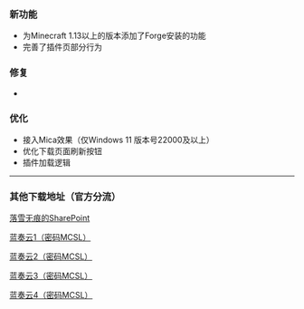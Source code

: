 ### 新功能  
 - 为Minecraft 1.13以上的版本添加了Forge安装的功能  
 - 完善了插件页部分行为  
### 修复  
 -   
### 优化  
 - 接入Mica效果（仅Windows 11 版本号22000及以上）  
 - 优化下载页面刷新按钮  
 - 插件加载逻辑
___

### 其他下载地址（官方分流）
[落雪无痕的SharePoint](https://lxhtt-my.sharepoint.com/:f:/g/personal/lxhtt_lxhtt_onmicrosoft_com/Er2XmdrCZkZGhXrk7EB2eyABTsO2Jfwbq3OYsdGkjUtMRA?e=DNjfA8)

[蓝奏云1（密码MCSL）](https://lxht.lanzoum.com/b01edy9tg)

[蓝奏云2（密码MCSL）](https://lxht.lanzoux.com/b01edy9tg)

[蓝奏云3（密码MCSL）](https://lxht.lanzoug.com/b01edy9tg)

[蓝奏云4（密码MCSL）](https://lxht.lanzoub.com/b01edy9tg)
